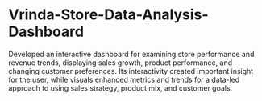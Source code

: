 # Vrinda-Store-Data-Analysis-Dashboard
Developed an interactive dashboard for examining store performance and revenue trends, displaying sales growth, product performance, and changing customer preferences. Its interactivity created important insight for the user, while visuals enhanced metrics and trends for a data-led approach to using sales strategy, product mix, and customer goals.
